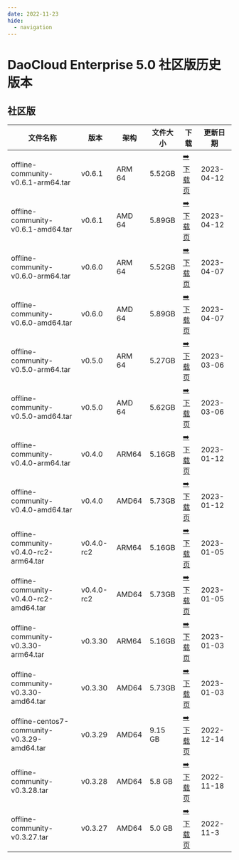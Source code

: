 ```yaml
---
date: 2022-11-23
hide:
  - navigation
---
```


# DaoCloud Enterprise 5.0 社区版历史版本

## 社区版

| 文件名称 | 版本 | 架构 | 文件大小 | 下载 | 更新日期 |
| ------- | --- | ---- | ------ | --- | ------- |
| offline-community-v0.6.1-arm64.tar | v0.6.1 | ARM 64 | 5.52GB | [:arrow_right: 下载页](./dce5-installer-v0.6.1.md) | 2023-04-12 |
| offline-community-v0.6.1-amd64.tar | v0.6.1 | AMD 64 | 5.89GB | [:arrow_right: 下载页](./dce5-installer-v0.6.1.md) | 2023-04-12 |
| offline-community-v0.6.0-arm64.tar | v0.6.0 | ARM 64 | 5.52GB | [:arrow_right: 下载页](./dce5-installer-v0.6.0.md) | 2023-04-07 |
| offline-community-v0.6.0-amd64.tar | v0.6.0 | AMD 64 | 5.89GB | [:arrow_right: 下载页](./dce5-installer-v0.6.0.md) | 2023-04-07 |
| offline-community-v0.5.0-arm64.tar | v0.5.0 | ARM 64 | 5.27GB | [:arrow_right: 下载页](./dce5-installer-v0.5.0.md) | 2023-03-06 |
| offline-community-v0.5.0-amd64.tar | v0.5.0 | AMD 64 | 5.62GB | [:arrow_right: 下载页](./dce5-installer-v0.5.0.md) | 2023-03-06 |
| offline-community-v0.4.0-arm64.tar | v0.4.0 | ARM64 | 5.16GB | [:arrow_right: 下载页](./dce5-installer-v0.4.0.md) | 2023-01-12 |
| offline-community-v0.4.0-amd64.tar | v0.4.0 | AMD64 | 5.73GB | [:arrow_right: 下载页](./dce5-installer-v0.4.0.md) | 2023-01-12 |
| offline-community-v0.4.0-rc2-arm64.tar | v0.4.0-rc2 | ARM64 | 5.16GB | [:arrow_right: 下载页](./dce5-installer-v0.4.0-rc2.md) | 2023-01-05 |
| offline-community-v0.4.0-rc2-amd64.tar | v0.4.0-rc2 | AMD64 | 5.73GB | [:arrow_right: 下载页](./dce5-installer-v0.4.0-rc2.md) | 2023-01-05 |
| offline-community-v0.3.30-arm64.tar | v0.3.30 | ARM64 | 5.16GB | [:arrow_right: 下载页](./dce5-installer-v0.3.30.md) | 2023-01-03 |
| offline-community-v0.3.30-amd64.tar | v0.3.30 | AMD64 | 5.73GB | [:arrow_right: 下载页](./dce5-installer-v0.3.30.md) | 2023-01-03 |
| offline-centos7-community-v0.3.29-amd64.tar | v0.3.29 | AMD64 | 9.15 GB | [:arrow_right: 下载页](./dce5-installer-v0.3.29.md) | 2022-12-14 |
| offline-community-v0.3.28.tar | v0.3.28 | AMD64 | 5.8 GB | [:arrow_right: 下载页](./dce5-installer-v0.3.28.md) | 2022-11-18 |
| offline-community-v0.3.27.tar | v0.3.27 | AMD64 | 5.0 GB | [:arrow_right: 下载页](./dce5-installer-v0.3.27.md) | 2022-11-3 |
